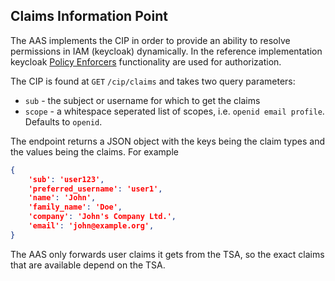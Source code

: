 ## Claims Information Point

The AAS implements the CIP in order to provide an ability to resolve permissions in IAM (keycloak) dynamically.
In the reference implementation keycloak [Policy Enforcers](http://www.keycloak.org/docs/latest/authorization_services/index.html#_enforcer_overview) functionality are used for authorization.

The CIP is found at `GET` `/cip/claims` and takes two query parameters:

- `sub` - the subject or username for which to get the claims
- `scope` - a whitespace seperated list of scopes, i.e. `openid email profile`. Defaults to `openid`.

The endpoint returns a JSON object with the keys being the claim types and the values being the claims.
For example

```json
{
    'sub': 'user123',
    'preferred_username': 'user1',
    'name': 'John',
    'family_name': 'Doe',
    'company': 'John's Company Ltd.',
    'email': 'john@example.org',
}
```

The AAS only forwards user claims it gets from the TSA, so the exact claims that are available depend on the TSA.
